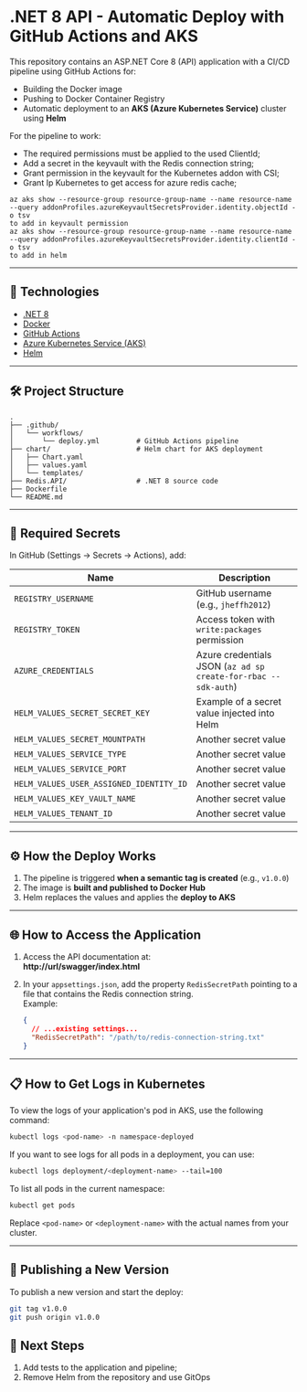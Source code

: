 # .NET 8 API - Automatic Deploy with GitHub Actions and AKS

This repository contains an ASP.NET Core 8 (API) application with a CI/CD pipeline using GitHub Actions for:

- Building the Docker image
- Pushing to Docker Container Registry
- Automatic deployment to an **AKS (Azure Kubernetes Service)** cluster using **Helm**

For the pipeline to work:

- The required permissions must be applied to the used ClientId;
- Add a secret in the keyvault with the Redis connection string;
- Grant permission in the keyvault for the Kubernetes addon with CSI;
- Grant Ip Kubernetes to get access for azure redis cache;

```
az aks show --resource-group resource-group-name --name resource-name --query addonProfiles.azureKeyvaultSecretsProvider.identity.objectId -o tsv
to add in keyvault permission
az aks show --resource-group resource-group-name --name resource-name --query addonProfiles.azureKeyvaultSecretsProvider.identity.clientId -o tsv
to add in helm
```

---

## 🚀 Technologies

- [.NET 8](https://learn.microsoft.com/en-us/dotnet/core/whats-new/dotnet-8)
- [Docker](https://www.docker.com/)
- [GitHub Actions](https://docs.github.com/en/actions)
- [Azure Kubernetes Service (AKS)](https://learn.microsoft.com/en-us/azure/aks/)
- [Helm](https://helm.sh/)

---

## 🛠️ Project Structure

```
.
├── .github/
│   └── workflows/
│       └── deploy.yml         # GitHub Actions pipeline
├── chart/                     # Helm chart for AKS deployment
│   ├── Chart.yaml
│   ├── values.yaml
│   └── templates/
├── Redis.API/                 # .NET 8 source code
├── Dockerfile
└── README.md
```

---

## 🔐 Required Secrets

In GitHub (Settings → Secrets → Actions), add:

| Name                              | Description |
|------------------------------------|-------------|
| `REGISTRY_USERNAME`                | GitHub username (e.g., `jheffh2012`) |
| `REGISTRY_TOKEN`                   | Access token with `write:packages` permission |
| `AZURE_CREDENTIALS`                | Azure credentials JSON (`az ad sp create-for-rbac --sdk-auth`) |
| `HELM_VALUES_SECRET_SECRET_KEY`    | Example of a secret value injected into Helm |
| `HELM_VALUES_SECRET_MOUNTPATH`     | Another secret value |
| `HELM_VALUES_SERVICE_TYPE`         | Another secret value |
| `HELM_VALUES_SERVICE_PORT`         | Another secret value |
| `HELM_VALUES_USER_ASSIGNED_IDENTITY_ID` | Another secret value |
| `HELM_VALUES_KEY_VAULT_NAME`       | Another secret value |
| `HELM_VALUES_TENANT_ID`            | Another secret value |

---

## ⚙️ How the Deploy Works

1. The pipeline is triggered **when a semantic tag is created** (e.g., `v1.0.0`)
2. The image is **built and published to Docker Hub**
3. Helm replaces the values and applies the **deploy to AKS**

---

## 🌐 How to Access the Application

1. Access the API documentation at:  
   **http://url/swagger/index.html**

2. In your `appsettings.json`, add the property `RedisSecretPath` pointing to a file that contains the Redis connection string.  
   Example:
   ```json
   {
     // ...existing settings...
     "RedisSecretPath": "/path/to/redis-connection-string.txt"
   }
   ```

---

## 📋 How to Get Logs in Kubernetes

To view the logs of your application's pod in AKS, use the following command:

```bash
kubectl logs <pod-name> -n namespace-deployed
```

If you want to see logs for all pods in a deployment, you can use:

```bash
kubectl logs deployment/<deployment-name> --tail=100
```

To list all pods in the current namespace:

```bash
kubectl get pods
```

Replace `<pod-name>` or `<deployment-name>` with the actual names from your cluster.

---

## 🏁 Publishing a New Version

To publish a new version and start the deploy:

```bash
git tag v1.0.0
git push origin v1.0.0
```

## 🏁 Next Steps

1. Add tests to the application and pipeline;
2. Remove Helm from the repository and use GitOps